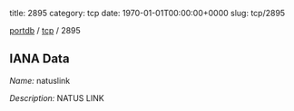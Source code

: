 title: 2895
category: tcp
date: 1970-01-01T00:00:00+0000
slug: tcp/2895

[portdb](/) / [tcp](/category/tcp.html) / 2895


## IANA Data

_Name:_ natuslink

_Description:_ NATUS LINK

